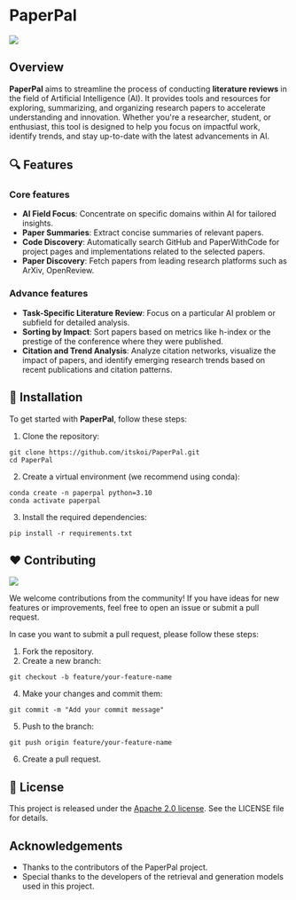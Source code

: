 # PaperPal 
![](https://geps.dev/progress/5)

## Overview
**PaperPal** aims to streamline the process of conducting **literature reviews** in the field of Artificial Intelligence (AI). It provides tools and resources for exploring, summarizing, and organizing research papers to accelerate understanding and innovation. Whether you're a researcher, student, or enthusiast, this tool is designed to help you focus on impactful work, identify trends, and stay up-to-date with the latest advancements in AI.

## 🔍 Features
### Core features
- **AI Field Focus**: Concentrate on specific domains within AI for tailored insights.
- **Paper Summaries**: Extract concise summaries of relevant papers.
- **Code Discovery**: Automatically search GitHub and PaperWithCode for project pages and implementations related to the selected papers.
- **Paper Discovery**: Fetch papers from leading research platforms such as ArXiv, OpenReview.


### Advance features
- **Task-Specific Literature Review**: Focus on a particular AI problem or subfield for detailed analysis.
- **Sorting by Impact**: Sort papers based on metrics like h-index or the prestige of the conference where they were published.
- **Citation and Trend Analysis**: Analyze citation networks, visualize the impact of papers, and identify emerging research trends based on recent publications and citation patterns.

## 🚀 Installation

To get started with **PaperPal**, follow these steps:

1. Clone the repository:
```
git clone https://github.com/itskoi/PaperPal.git
cd PaperPal
```

2. Create a virtual environment (we recommend using conda):
```
conda create -n paperpal python=3.10
conda activate paperpal
```

3. Install the required dependencies:
```
pip install -r requirements.txt
```

## ❤️ Contributing
<a href="https://github.com/itskoi/PaperPal/graphs/contributors">
  <img src="https://contrib.rocks/image?repo=itskoi/PaperPal" />
</a>

We welcome contributions from the community! If you have ideas for new features or improvements, feel free to open an issue or submit a pull request. 

In case you want to submit a pull request, please follow these steps:

1. Fork the repository.
2. Create a new branch:
```
git checkout -b feature/your-feature-name
```

4. Make your changes and commit them:
```
git commit -m "Add your commit message"
```

5. Push to the branch:
```
git push origin feature/your-feature-name
```

6. Create a pull request.

## 📜 License

This project is released under the [Apache 2.0 license](https://github.com/itskoi/PaperPal/blob/main/LICENSE). See the LICENSE file for details.

## Acknowledgements
- Thanks to the contributors of the PaperPal project.
- Special thanks to the developers of the retrieval and generation models used in this project.
